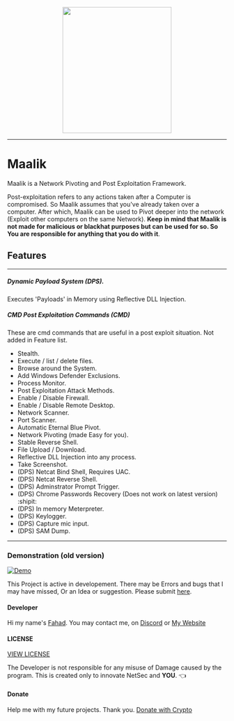 <p align = "center">
  <img src="https://github.com/quantumcored/maalik/raw/master/maaliklogo.png" height = "290" width = "250">
  </p>

---

# Maalik
Maalik is a Network Pivoting and Post Exploitation Framework.

Post-exploitation refers to any actions taken after a Computer is compromised.
So Maalik assumes that you've already taken over a computer. After which, Maalik can be used to Pivot deeper into the network (Exploit other computers on the same Network). **Keep in mind that Maalik is not made for malicious or blackhat purposes but can be used for so. So You are responsible for anything that you do with it**. 

## Features
---
##### Dynamic Payload System (DPS). 
Executes 'Payloads' in Memory using Reflective DLL Injection.
##### CMD Post Exploitation Commands (CMD)
These are cmd commands that are useful in a post exploit situation. Not added in Feature list.

- Stealth. 
- Execute / list / delete files. 
- Browse around the System. 
- Add Windows Defender Exclusions. 
- Process Monitor.
- Post Exploitation Attack Methods.
- Enable / Disable Firewall.
- Enable / Disable Remote Desktop.
- Network Scanner.
- Port Scanner.
- Automatic Eternal Blue Pivot.
- Network Pivoting (made Easy for you).
- Stable Reverse Shell.
- File Upload / Download.
- Reflective DLL Injection into any process.
- Take Screenshot.
- (DPS) Netcat Bind Shell, Requires UAC.
- (DPS) Netcat Reverse Shell.
- (DPS) Adminstrator Prompt Trigger.
- (DPS) Chrome Passwords Recovery (Does not work on latest version) :shipit:
- (DPS) In memory Meterpreter.
- (DPS) Keylogger.
- (DPS) Capture mic input.
- (DPS) SAM Dump.

---

### Demonstration (old version)
[![Demo](https://i.imgur.com/110jcqH.png)](https://youtu.be/4y1lYAkQSF4)


This Project is active in developement. There may be Errors and bugs that I may have missed, Or an Idea or suggestion. Please submit [here](https://github.com/quantumcored/maalik/issues).

#### Developer
Hi my name's [Fahad](https://github.com/quantumcore).
You may contact me, on [Discord](https://discordapp.com/invite/8snh7nx) or [My Website](https://quantumcored.com/)

#### LICENSE
[VIEW LICENSE](https://github.com/quantumcored/maalik/blob/master/LICENSE) 

The Developer is not responsible for any misuse of Damage caused by the program. This is created only to innovate NetSec and **YOU**. :point_left:

#### Donate
Help me with my future projects. Thank you.
[Donate with Crypto](https://commerce.coinbase.com/checkout/cebcb394-f73e-4990-98b9-b3fdd852358f)
